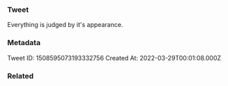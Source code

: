 ### Tweet
Everything is judged by it's appearance.

### Metadata
Tweet ID: 1508595073193332756
Created At: 2022-03-29T00:01:08.000Z

### Related

